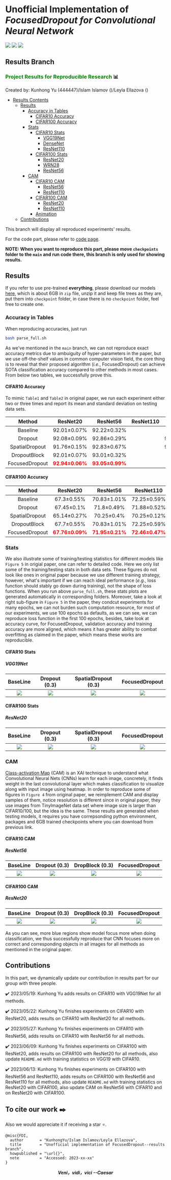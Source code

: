 # Unofficial Implementation of  ***FocusedDropout for Convolutional Neural Network***

![](https://img.shields.io/badge/data%20science-reproducible%20research-blue) ![](https://img.shields.io/badge/deeplearning-pytorch-red) ![](https://img.shields.io/badge/data%20science-XAI-yellowgreen)
## Results Branch

### <font color = 'green'> Project Results for Reproducible Research </font> :bar_chart:

Created by: Kunhong Yu (444447)/Islam Islamov ()/Leyla Ellazova ()

- [Results Contents]()
	- [Results](#results)
		- [Accuracy in Tables](#accuracy-in-tables)
			- [CIFAR10 Accuracy](#cifar10-accuracy)
			- [CIFAR100 Accuracy](#cifar100-accuracy)
		- [Stats](#stats)
			- [CIFAR10 Stats](#cifar10-stats)
				- [VGG19Net](#vgg19net)
				- [DenseNet](#densenet)
				- [ResNet110](#resnet110)
			- [CIFAR100 Stats](#cifar100-stats)
				- [ResNet20](#resnet20)
				- [WRN28](#wrn28)
				- [ResNet56](#resnet56)
		- [CAM](#cam)
			- [CIFAR10 CAM](#cifar10-cam)
				- [ResNet56](#resnet56)
				- [ResNet110](#resnet110)
			- [CIFAR100 CAM](#cifar100-cam)
				- [ResNet20](#resnet20)
				- [ResNet110](#resnet110)
			- [Animation](#animation)
	- [Contributions](#contributions)


This branch will display all reproduced experiments' results.

For the code part, please refer to [code page](https://github.com/yuranusduke/FocusedDropoutCNN).

**NOTE: When you want to reproduce this part, please move `checkpoints` folder to the `main` and run code there, this branch is only used for showing results.**

## Results

If you refer to use pre-trained **everything**, please download our models [here](https://drive.google.com/file/d/1A4URXtEBpN95B3L6SQQjkOgkox1Afw43/view?usp=share_link), which is about 6GB in `zip` file, unzip it and keep file trees as they are, put them into `checkpoint` folder, in case there is no `checkpoint` folder, feel free to create one.

### Accuracy in Tables
When reproducing accuracies, just run 
```bash 
bash parse_full.sh
```

As we've mentioned in the `main` branch, we can not reproduce exact accuracy metrics due to ambuiguity of hyper-parameters in the paper, but we use off-the-shelf values in common computer vision field, the core thing is to reveal that their proposed algorithm (*i.e.*, FocusedDropout) can achieve SOTA classification accuracy compared to other methods in most cases. From below two tables, we successfully prove this.

#### CIFAR10 Accuracy
To mimic `Table1` and `Table2` in original paper, we run each experiment either two or three times and report its mean and standard deviation on testing data sets.

| Method              | ResNet20        | ResNet56| ResNet110 | VGGNet19 | DenseNet|WRN28 |
| :-----------------: | :-----------: |:-----------: |:-----------: |:-----------: |:-----------: |:-----------: |
| Baseline       	  |  92.01±0.07%     |   92.22±0.32%   |     |   93.35±0.1%   |      |      |
| Dropout             |  92.08±0.09%    |   92.86±0.29%   |        |   93.24±0.09%  |      |      |
| SpatialDropout      |  91.76±0.15% |   92.83±0.67%   |      |   93.37±0.13%   |     |      |
| DropoutBlock        |  92.01±0.07%  |  93.01±0.32%    |     |   93.35±0.1%   |     |     |
| FocusedDropout      |  <font color = 'red'>**92.94±0.06%**</font> |  <font color = 'red'>**93.05±0.99%**</font>   |      |    <font color = 'red'>**93.41±0.2%**</font>  |     |      |

#### CIFAR100 Accuracy

| Method              | ResNet20        | ResNet56| ResNet110 | VGGNet19 | DenseNet|WRN28 |
| :-----------------: | :-----------: |:-----------: |:-----------: |:-----------: |:-----------: |:-----------: |
| Baseline       	  |  67.3±0.55%     |  70.83±1.01%    |  72.25±0.59%   |       |      |      |
| Dropout             |   67.45±0.1%    |  71.8±0.49%    |  71.88±0.52%    |     |      |      |
| SpatialDropout      | 65.14±0.27%  |   70.25±0.4%    |   70.25±0.12%    |      |      |      |
| DropoutBlock        | 67.7±0.55%  |  70.83±1.01%   |      72.25±0.59%|      |       |      |
| FocusedDropout      | <font color = 'red'>**67.76±0.09%**</font>  |   <font color = 'red'>**71.95±0.21%**</font>   |   <font color = 'red'>**72.46±0.47%**</font>   |      |      |      |

### Stats
We also illustrate some of training/testing statistics for different models like `Figure 5` in origial paper, one can refer to detailed code. Here we only list some of the training/testing stats in both data sets. These figures do not look like ones in original paper because we use different training strategy, however, what's important if we can reach ideal performance (*e.g.*, loss function should stably go down during training), not the shape of loss functions. When you run above `parse_full.sh`, these stats plots are generated automatically in corresponding folders. Moreover, take a look at right sub-figure in `Figure 5` in the paper, they condcut experiments for many epochs, we can not burden such computation resource, for most of our experiments, we use 100 epochs as defaults, as we can see, we can reproduce loss function in the first 100 epochs, besides, take look at accuracy curve, for FocusedDropout, validation accuracy and training accuracy are more aligned, which means it has greater ability to combat overfitting as claimed in the paper, which means these works are reproducible. 

#### CIFAR10 Stats
##### VGG19Net
BaseLine             |  Dropout (0.3)|  SpatialDropout (0.3)|  FocusedDropout
:-------------------------:|:-------------------------:|:-------------------------:|:-------------------------:
![](./README/stats_vgg19_no.png)  |  ![](./README/stats_vgg19_d.png)|  ![](./README/stats_vgg19_sd.png)|  ![](./README/stats_vgg19_fd.png)

#### CIFAR100 Stats
##### ResNet20
BaseLine             |  Dropout (0.3)|  SpatialDropout (0.3)|  FocusedDropout
:-------------------------:|:-------------------------:|:-------------------------:|:-------------------------:
![](./README/stats_resnet20_no_100.png)  |  ![](./README/stats_resnet20_d_100.png)|  ![](./README/stats_resnet20_sd_100.png)|  ![](./README/stats_resnet20_fd_100.png)

### CAM
[Class-activation Map](https://arxiv.org/abs/1512.04150) (CAM) is an XAI technique to understand what Convolutional Neural Nets (CNNs) learn for each image, concretely, it finds weight in the last convolutional layer which makes classification to visualize along with input image using heatmap. In order to reproduce some of figures in `Figure 4` from original paper, we reimplement CAM and display samples of them, notice resolution is different since in original paper, they use images from TinyImageNet data set where image size is larger than CIFAR10/100, but the idea is the same. These results are generated when testing models, it requires you have correpsonding python environment, packages and 6GB trained checkpoints where you can download from previous link.

#### CIFAR10 CAM

##### ResNet56

BaseLine             |  Dropout (0.3)|  DropBlock (0.3)|  FocusedDropout
:-------------------------:|:-------------------------:|:-------------------------:|:-------------------------:
![](./README/cam_resnet56_no.png)  |  ![](./README/cam_resnet56_d.png)|  ![](./README/cam_resnet56_db.png)|  ![](./README/cam_resnet56_fd.png)

#### CIFAR100 CAM

##### ResNet20

BaseLine             |  Dropout (0.3)|  DropBlock (0.3)|  FocusedDropout
:-------------------------:|:-------------------------:|:-------------------------:|:-------------------------:
![](./README/cam_resnet20_no_100.png)  |  ![](./README/cam_resnet20_d_100.png)|  ![](./README/cam_resnet20_db_100.png)|  ![](./README/cam_resnet20_fd_100.png)

As you can see, more blue regions show model focus more when doing classification, we thus successfully reproduce that CNN focuses more on correct and corresponding objects in all images for all methods as mentioned in the original paper.



## Contributions

In this part, we dynamically update our contribution in results part for our group with three people.

:heavy_check_mark: 2023/05/19: Kunhong Yu adds results on CIFAR10 with VGG19Net for all methods.

:heavy_check_mark: 2023/05/22: Kunhong Yu finishes experiments on CIFAR10 with ResNet20, adds results on CIFAR10 with ResNet20 for all methods.

:heavy_check_mark: 2023/05/27: Kunhong Yu finishes experiments on CIFAR10 with ResNet56, adds results on CIFAR10 with ResNet56 for all methods.

:heavy_check_mark: 2023/06/09: Kunhong Yu finishes experiments on CIFAR100 with ResNet20, adds results on CIFAR100 with ResNet20 for all methods, also update `README.md` with training statistics on VGG19 with CIFAR10.

:heavy_check_mark: 2023/06/13: Kunhong Yu finishes experiments on CIFAR100 with ResNet56 and ResNet110, adds results on CIFAR100 with ResNet56 and ResNet110 for all methods, also update `README.md` with training statistics on ResNet20 with CIFAR100, also update CAM on ResNet56 with CIFAR10 and on ResNet20 with CIFAR100.


## To cite our work :black_nib:

Also we would appreciate it if receiving a star :star:.

```
@misc{FDI,
  author       = "KunhongYu/Islam Islamov/Leyla Ellazova",
  title        = "Unofficial implementation of FocusedDropout--results branch",
  howpublished = "\url{}",
  note         = "Accessed: 2023-xx-xx"
}
```

***<center>Veni，vidi，vici --Caesar</center>***